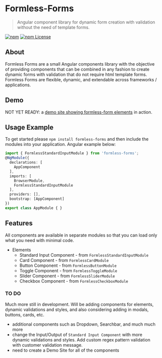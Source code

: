 # Formless-Forms

> Angular component library for dynamic form creation with validation without the need of template forms.

[![npm](https://img.shields.io/npm/v/formless-forms.svg?style=flat-square)](https://www.npmjs.com/package/formless-forms)
[![npm License](https://img.shields.io/npm/l/formless-forms.svg?style=flat-square)](https://github.com/superman2971/formless-forms/blob/master/LICENSE)

## About

Formless Forms are a small Angular components library with the objective of providing components that can be combined in any fashion to create dynamic forms with validation that do not require html template forms. Formless Forms are flexible, dynamic, and extendable across frameworks / applications.

## Demo

NOT YET READY: a [demo site showing formless-form elements](https://github.com/superman2971/formless-forms) in action.

## Usage Example

To get started please `npm install formless-forms` and then include the modules into your application. Angular example below:

```typescript
import { FormlessStandardInputModule } from 'formless-forms';
@NgModule({
  declarations: [
    AppComponent
  ],
  imports: [
    BrowserModule,
    FormlessStandardInputModule
  ],
  providers: [],
  bootstrap: [AppComponent]
})
export class AppModule { }
```

## Features

All components are available in separate modules so that you can load only what you need with minimal code.

* Elements
  * Standard Input Component - from `FormlessStandardInputModule`
  * Card Component - from `FormlessCardModule`
  * Button Component - from `FormlessButtonModule`
  * Toggle Component - from `FormlessToggleModule`
  * Slider Component - from `FormlessSliderModule`
  * Checkbox Component - from `FormlessCheckboxModule`

### TO DO

Much more still in development. Will be adding components for elements, dynamic validations and styles, and also considering adding in modals, buttons, cards, etc.

* additional components such as Dropdown, Searchbar, and much much more
* change the Input/Output of `Standard Input Component` with more dynamic validations and styles. Add custom regex pattern validation with customer validation message.
* need to create a Demo Site for all of the components

